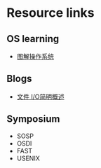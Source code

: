 # Resource links

## OS learning

+ [图解操作系统](https://xiaolincoding.com/os/)

## Blogs

+ [文件 I/O简明概述](https://spongecaptain.cool/SimpleClearFileIO/)

## Symposium

+ SOSP
+ OSDI
+ FAST
+ USENIX
